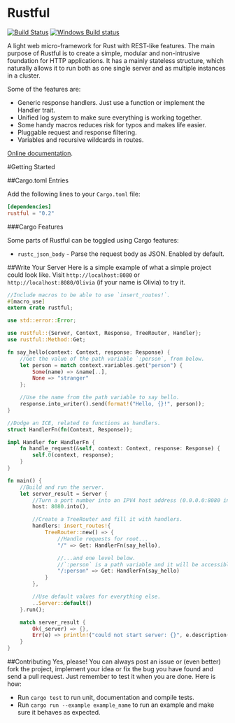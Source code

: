 Rustful
=======

[![Build Status](https://travis-ci.org/Ogeon/rustful.png?branch=master)](https://travis-ci.org/Ogeon/rustful)
[![Windows Build status](https://ci.appveyor.com/api/projects/status/6a95paoex0eptbgn/branch/master?svg=true)](https://ci.appveyor.com/project/Ogeon/rustful/branch/master)

A light web micro-framework for Rust with REST-like features. The main purpose
of Rustful is to create a simple, modular and non-intrusive foundation for
HTTP applications. It has a mainly stateless structure, which naturally allows
it to run both as one single server and as multiple instances in a cluster.

Some of the features are:

* Generic response handlers. Just use a function or implement the Handler trait.
* Unified log system to make sure everything is working together.
* Some handy macros reduces risk for typos and makes life easier.
* Pluggable request and response filtering.
* Variables and recursive wildcards in routes.

[Online documentation](http://ogeon.github.io/docs/rustful/master/rustful/index.html).

#Getting Started

##Cargo.toml Entries

Add the following lines to your `Cargo.toml` file:

```toml
[dependencies]
rustful = "0.2"
```

###Cargo Features

Some parts of Rustful can be toggled using Cargo features:

 * `rustc_json_body` - Parse the request body as JSON. Enabled by default.

##Write Your Server
Here is a simple example of what a simple project could look like. Visit
`http://localhost:8080` or `http://localhost:8080/Olivia` (if your name is
Olivia) to try it.

```rust
//Include macros to be able to use `insert_routes!`.
#[macro_use]
extern crate rustful;

use std::error::Error;

use rustful::{Server, Context, Response, TreeRouter, Handler};
use rustful::Method::Get;

fn say_hello(context: Context, response: Response) {
    //Get the value of the path variable `:person`, from below.
    let person = match context.variables.get("person") {
        Some(name) => &name[..],
        None => "stranger"
    };

    //Use the name from the path variable to say hello.
    response.into_writer().send(format!("Hello, {}!", person));
}

//Dodge an ICE, related to functions as handlers.
struct HandlerFn(fn(Context, Response));

impl Handler for HandlerFn {
    fn handle_request(&self, context: Context, response: Response) {
        self.0(context, response);
    }
}

fn main() {
    //Build and run the server.
    let server_result = Server {
        //Turn a port number into an IPV4 host address (0.0.0.0:8080 in this case).
        host: 8080.into(),

        //Create a TreeRouter and fill it with handlers.
        handlers: insert_routes!{
            TreeRouter::new() => {
                //Handle requests for root...
                "/" => Get: HandlerFn(say_hello),

                //...and one level below.
                //`:person` is a path variable and it will be accessible in the handler.
                "/:person" => Get: HandlerFn(say_hello)
            }
        },

        //Use default values for everything else.
        ..Server::default()
    }.run();

    match server_result {
        Ok(_server) => {},
        Err(e) => println!("could not start server: {}", e.description())
    }
}
```

##Contributing
Yes, please! You can always post an issue or (even better) fork the project,
implement your idea or fix the bug you have found and send a pull request.
Just remember to test it when you are done. Here is how:

* Run `cargo test` to run unit, documentation and compile tests.
* Run `cargo run --example example_name` to run an example and make sure it behaves as expected.
